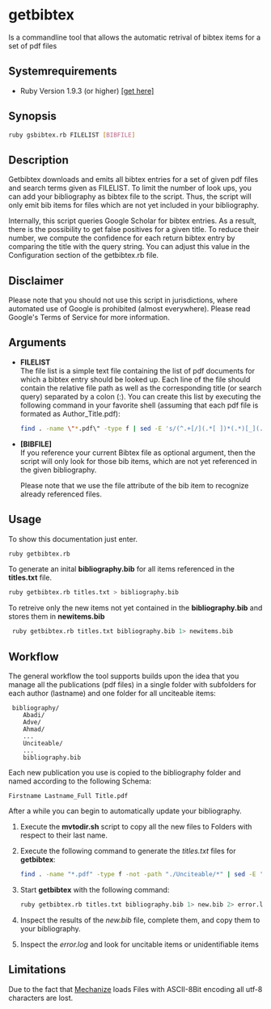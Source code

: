getbibtex
=========
Is a commandline tool that allows the automatic retrival of bibtex
items for a set of pdf files

Systemrequirements
------------------

* Ruby Version 1.9.3 (or higher) [\[get here\]](https://www.ruby-lang.org/de/downloads/)

Synopsis
--------

```bash
ruby gsbibtex.rb FILELIST [BIBFILE]
```

Description
-----------

Getbibtex downloads and emits all bibtex entries for a set of given pdf
files and search terms given as FILELIST. To limit the number of
look ups, you can add your bibliography as bibtex file to the script.
Thus, the script will only emit bib items for files which are not
yet included in your bibliography.

Internally, this script queries Google Scholar for bibtex entries.
As a result, there is the possibility to get false positives for a 
given title. To reduce their number, we compute the confidence for each
return bibtex entry by comparing the title with the query string.
You can adjust this value in the Configuration section of the 
getbibtex.rb file.

Disclaimer
---------- 
Please note that you should not use this script in jurisdictions,
where automated use of Google is prohibited (almost everywhere).
Please read Google's Terms of Service for more information.

Arguments
---------

* **FILELIST**  
    The file list is a simple text file containing the list of pdf documents for which a bibtex entry should be looked up.
    Each line of the file should contain the relative file path as well as the corresponding title (or search query) separated by a colon (:).
    You can create this list by executing the following command in your	favorite shell (assuming that each pdf file is formated as Author_Title.pdf):

    ```bash
    find . -name \"*.pdf\" -type f | sed -E 's/(^.+[/](.*[ ])*(.*)[_](.*)[.]pdf)/\\1:\\4/' > titles.txt
    ```

*  **\[BIBFILE\]**  
   If you reference your current Bibtex file as optional argument,	then the script will only look for those bib items, which are not yet referenced in the given bibliography.
   
   Please note that we use the file attribute of the bib item to recognize already referenced files.

Usage
-----
To show this documentation just enter.
```bash
ruby getbibtex.rb
```
To generate an inital **bibliography.bib** for all items referenced in the **titles.txt** file.
```bash
ruby getbibtex.rb titles.txt > bibliography.bib
```
To retreive only the new items not yet contained in the 
    **bibliography.bib** and stores them in **newitems.bib**
```bash
 ruby getbibtex.rb titles.txt bibliography.bib 1> newitems.bib
```

Workflow
--------

The general workflow the tool supports builds upon the idea that you
manage all the publications (pdf files) in a single folder with 
subfolders for each author (lastname) and one folder for all unciteable
items:
```
 bibliography/
    Abadi/
    Adve/
    Ahmad/
    ...
    Unciteable/
    ...
    bibliography.bib
```

Each new publication you use is copied to the bibliography folder
and named according to the following Schema:
```
Firstname Lastname_Full Title.pdf
```

After a while you can begin to automatically update your bibliography.

1. Execute the **mvtodir.sh** script to copy all the new files to Folders with respect to their last name.
2. Execute the following command to generate the _titles.txt_ files for **getbibtex**:

     ```bash
     find . -name "*.pdf" -type f -not -path "./Unciteable/*" | sed -E 's/(^.+[/](.*[ ])*(.*)[_](.*)[.]pdf)/\1:\4/' > titles.txt
     ```

3. Start **getbibtex** with the following command:

     ```bash
     ruby getbibtex.rb titles.txt bibliography.bib 1> new.bib 2> error.log
     ```

4. Inspect the results of the _new.bib_ file, complete them, and copy them to your bibliography.
5. Inspect the _error.log_ and look for uncitable items or unidentifiable items

Limitations
-----------

Due to the fact that [Mechanize](https://github.com/sparklemotion/mechanize)
loads Files with ASCII-8Bit encoding all utf-8 characters are lost.
